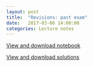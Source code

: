 ```yaml
---
layout: post
title:  "Revisions: past exam" 
date:   2017-03-06 14:00:00
categories: Lecture notes
---
```


[View and download notebook](http://nbviewer.jupyter.org/github/ggorman/Numerical-methods-1/blob/master/notebook/exam_2016.ipynb)

[View and download solutions](http://nbviewer.jupyter.org/github/ggorman/Numerical-methods-1/blob/master/notebook/exam_2016_solutions.ipynb)

